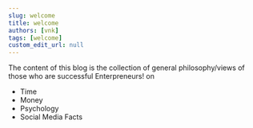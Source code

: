 ```yaml
---
slug: welcome
title: welcome
authors: [vnk]
tags: [welcome]
custom_edit_url: null
---
```


The content of this blog is the collection of general philosophy/views of those who are successful Enterpreneurs! on

- Time  
- Money 
- Psychology  
- Social Media Facts
